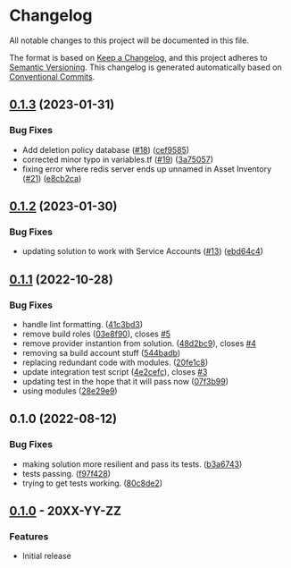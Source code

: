 # Changelog

All notable changes to this project will be documented in this file.

The format is based on
[Keep a Changelog](https://keepachangelog.com/en/1.0.0/),
and this project adheres to
[Semantic Versioning](https://semver.org/spec/v2.0.0.html).
This changelog is generated automatically based on [Conventional Commits](https://www.conventionalcommits.org/en/v1.0.0/).

## [0.1.3](https://github.com/GoogleCloudPlatform/terraform-google-three-tier-web-app/compare/v0.1.2...v0.1.3) (2023-01-31)


### Bug Fixes

* Add deletion policy database ([#18](https://github.com/GoogleCloudPlatform/terraform-google-three-tier-web-app/issues/18)) ([cef9585](https://github.com/GoogleCloudPlatform/terraform-google-three-tier-web-app/commit/cef9585b11aa9bc546f49147d20df49086bab44b))
* corrected minor typo in variables.tf ([#19](https://github.com/GoogleCloudPlatform/terraform-google-three-tier-web-app/issues/19)) ([3a75057](https://github.com/GoogleCloudPlatform/terraform-google-three-tier-web-app/commit/3a75057ec73cebd8d33582d435328a4ba8ac52b3))
* fixing error where redis server ends up unnamed in Asset Inventory ([#21](https://github.com/GoogleCloudPlatform/terraform-google-three-tier-web-app/issues/21)) ([e8cb2ca](https://github.com/GoogleCloudPlatform/terraform-google-three-tier-web-app/commit/e8cb2ca57166bea92a06cc813648f0d49bc10751))

## [0.1.2](https://github.com/GoogleCloudPlatform/terraform-google-three-tier-web-app/compare/v0.1.1...v0.1.2) (2023-01-30)


### Bug Fixes

* updating solution to work with Service Accounts ([#13](https://github.com/GoogleCloudPlatform/terraform-google-three-tier-web-app/issues/13)) ([ebd64c4](https://github.com/GoogleCloudPlatform/terraform-google-three-tier-web-app/commit/ebd64c4d1a694836b412b7482ae4ebf70b4d13f8))

## [0.1.1](https://github.com/GoogleCloudPlatform/terraform-google-three-tier-app/compare/v0.1.0...v0.1.1) (2022-10-28)


### Bug Fixes

* handle lint formatting. ([41c3bd3](https://github.com/GoogleCloudPlatform/terraform-google-three-tier-app/commit/41c3bd3ee4a5491c98551e4294a35d72ea864200))
* remove build roles ([03e8f90](https://github.com/GoogleCloudPlatform/terraform-google-three-tier-app/commit/03e8f90815cb2f627d6455f98a21bbb69b5ff246)), closes [#5](https://github.com/GoogleCloudPlatform/terraform-google-three-tier-app/issues/5)
* remove provider instantion from solution. ([48d2bc9](https://github.com/GoogleCloudPlatform/terraform-google-three-tier-app/commit/48d2bc92b96c0a079ca2f0b0d32dc6fe74cd090b)), closes [#4](https://github.com/GoogleCloudPlatform/terraform-google-three-tier-app/issues/4)
* removing sa build account stuff ([544badb](https://github.com/GoogleCloudPlatform/terraform-google-three-tier-app/commit/544badb279553a9874f8f3dc7a62048dea418a07))
* replacing redundant code with modules. ([20fe1c8](https://github.com/GoogleCloudPlatform/terraform-google-three-tier-app/commit/20fe1c8d00e90db60085c74c7c154ff49da5b3fc))
* update integration test script ([4e2cefc](https://github.com/GoogleCloudPlatform/terraform-google-three-tier-app/commit/4e2cefc9598f9b578b23098e0f2b9b77d07f3303)), closes [#3](https://github.com/GoogleCloudPlatform/terraform-google-three-tier-app/issues/3)
* updating test in the hope that it will pass now ([07f3b99](https://github.com/GoogleCloudPlatform/terraform-google-three-tier-app/commit/07f3b99eff64df47b1187d082a7d3402996fc28b))
* using modules ([28e29e9](https://github.com/GoogleCloudPlatform/terraform-google-three-tier-app/commit/28e29e9874ba82a4af0f453d4166fb608356cdca))

## 0.1.0 (2022-08-12)


### Bug Fixes

* making solution more resilient and pass its tests. ([b3a6743](https://github.com/GoogleCloudPlatform/terraform-google-three-tier-app/commit/b3a6743830ea36b5fc8cf3779f79836887559a4d))
* tests passing. ([f97f428](https://github.com/GoogleCloudPlatform/terraform-google-three-tier-app/commit/f97f4282941e280582ac0724b4454f304f31ea3f))
* trying to get tests working. ([80c8de2](https://github.com/GoogleCloudPlatform/terraform-google-three-tier-app/commit/80c8de2eabba86204d5b736367e1c67f484d5eb6))

## [0.1.0](https://github.com/terraform-google-modules/terraform-google-three-tier-app/releases/tag/v0.1.0) - 20XX-YY-ZZ

### Features

- Initial release

[0.1.0]: https://github.com/terraform-google-modules/terraform-google-three-tier-app/releases/tag/v0.1.0
